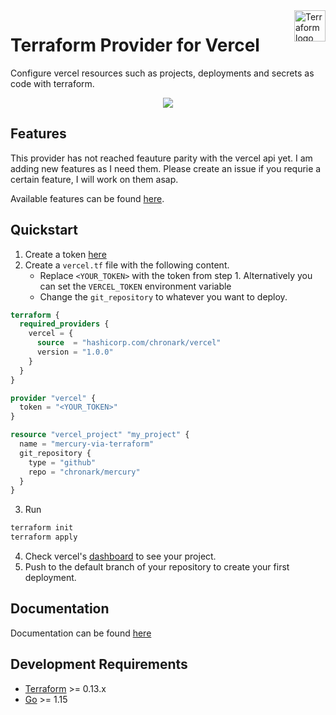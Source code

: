 
<a href="https://terraform.io">
    <img src="https://cdn.rawgit.com/hashicorp/terraform-website/master/content/source/assets/images/logo-hashicorp.svg" alt="Terraform logo" title="Terraform" height="50" align="right"></img>
</a>

# Terraform Provider for Vercel

Configure vercel resources such as projects, deployments and secrets as code with terraform.

<div align="center"><a href="https://codecov.io/gh/chronark/terraform-provider-vercel">
  <img src="https://codecov.io/gh/chronark/terraform-provider-vercel/branch/main/graph/badge.svg?token=pBJrBYgr9g"/>
</a></div>



## Features

This provider has not reached feauture parity with the vercel api yet. I am adding new features as I need them.
Please create an issue if you requrie a certain feature, I will work on them asap.

Available features can be found [here](https://registry.terraform.io/providers/chronark/vercel/latest/docs).

## Quickstart

1. Create a token [here](https://vercel.com/account/tokens)
2. Create a `vercel.tf` file with the following content. 
    - Replace `<YOUR_TOKEN>` with the token from step 1. Alternatively you can set the `VERCEL_TOKEN` environment variable
    - Change the `git_repository` to whatever you want to deploy.

```tf
terraform {
  required_providers {
    vercel = {
      source  = "hashicorp.com/chronark/vercel"
      version = "1.0.0"
    }
  }
}

provider "vercel" {
  token = "<YOUR_TOKEN>"
}

resource "vercel_project" "my_project" {
  name = "mercury-via-terraform"
  git_repository {
    type = "github"
    repo = "chronark/mercury"
  }
}
```

3. Run
```sh
terraform init
terraform apply
```


4. Check vercel's [dashboard](https://vercel.com/dashboard) to see your project.
5. Push to the default branch of your repository to create your first deployment.

## Documentation

Documentation can be found [here](https://registry.terraform.io/providers/chronark/vercel/latest/docs)

## Development Requirements

-	[Terraform](https://www.terraform.io/downloads.html) >= 0.13.x
-	[Go](https://golang.org/doc/install) >= 1.15
